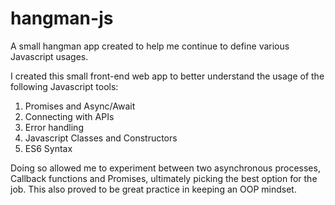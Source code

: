 # hangman-js
A small hangman app created to help me continue to define various Javascript usages.

I created this small front-end web app to better understand the usage of the following Javascript tools:
  1) Promises and Async/Await
  2) Connecting with APIs
  3) Error handling
  4) Javascript Classes and Constructors
  5) ES6 Syntax
  
 Doing so allowed me to experiment between two asynchronous processes, Callback functions and Promises, ultimately picking the best option for the job.
 This also proved to be great practice in keeping an OOP mindset.
 
 
